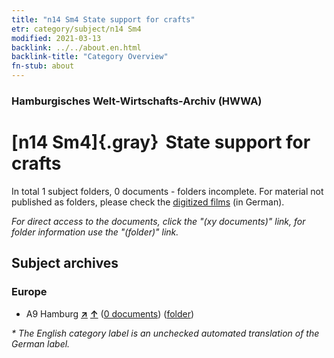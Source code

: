 ```yaml
---
title: "n14 Sm4 State support for crafts"
etr: category/subject/n14 Sm4
modified: 2021-03-13
backlink: ../../about.en.html
backlink-title: "Category Overview"
fn-stub: about
---
```


### Hamburgisches Welt-Wirtschafts-Archiv (HWWA)
# [n14 Sm4]{.gray}&#8201; State support for crafts&#160; 





In total 1 subject folders, 0 documents - folders incomplete.
For material not published as folders, please check the [digitized films](/film/h1_sh) (in German).

_For direct access to the documents, click the "(xy documents)" link, for folder information use the "(folder)" link._

## Subject archives



### Europe

- A9 Hamburg [**&nearr;**](../../../geo/i/140905/about.en.html "Hamburg (all folders)") [**&uarr;**](../../../geo/about.en.html#A9 "Country category system") (<a href="https://pm20.zbw.eu/dfgview/sh/140905,145137" title="about: Hamburg : State support for crafts" target="_blank">0 documents</a>) ([folder](../../../../folder/sh/1409xx/140905/1451xx/145137/about.en.html))


_* The English category label is an unchecked automated translation of the German label._

